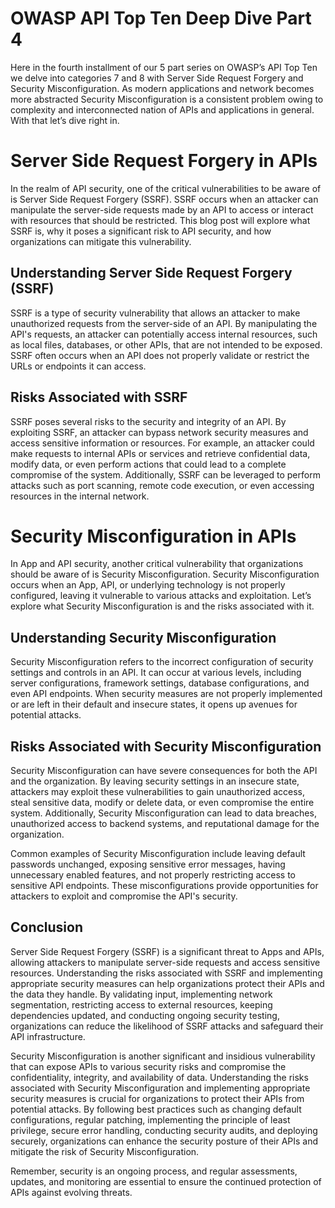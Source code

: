 # OWASP API Top Ten Deep Dive Part 4

Here in the fourth installment of our 5 part series on OWASP’s API Top Ten we delve into categories 7 and 8 with Server Side Request Forgery and Security Misconfiguration. As modern applications and network becomes more abstracted Security Misconfiguration is a consistent problem owing to complexity and interconnected nation of APIs and applications in general. With that let’s dive right in. 

# Server Side Request Forgery in APIs

In the realm of API security, one of the critical vulnerabilities to be aware of is Server Side Request Forgery (SSRF). SSRF occurs when an attacker can manipulate the server-side requests made by an API to access or interact with resources that should be restricted. This blog post will explore what SSRF is, why it poses a significant risk to API security, and how organizations can mitigate this vulnerability.

## Understanding Server Side Request Forgery (SSRF)

SSRF is a type of security vulnerability that allows an attacker to make unauthorized requests from the server-side of an API. By manipulating the API's requests, an attacker can potentially access internal resources, such as local files, databases, or other APIs, that are not intended to be exposed. SSRF often occurs when an API does not properly validate or restrict the URLs or endpoints it can access.

## Risks Associated with SSRF

SSRF poses several risks to the security and integrity of an API. By exploiting SSRF, an attacker can bypass network security measures and access sensitive information or resources. For example, an attacker could make requests to internal APIs or services and retrieve confidential data, modify data, or even perform actions that could lead to a complete compromise of the system. Additionally, SSRF can be leveraged to perform attacks such as port scanning, remote code execution, or even accessing resources in the internal network.

# Security Misconfiguration in APIs

In App and API security, another critical vulnerability that organizations should be aware of is Security Misconfiguration. Security Misconfiguration occurs when an App, API, or underlying technology is not properly configured, leaving it vulnerable to various attacks and exploitation. Let’s explore what Security Misconfiguration is and the risks associated with it.

## Understanding Security Misconfiguration

Security Misconfiguration refers to the incorrect configuration of security settings and controls in an API. It can occur at various levels, including server configurations, framework settings, database configurations, and even API endpoints. When security measures are not properly implemented or are left in their default and insecure states, it opens up avenues for potential attacks.

## Risks Associated with Security Misconfiguration

Security Misconfiguration can have severe consequences for both the API and the organization. By leaving security settings in an insecure state, attackers may exploit these vulnerabilities to gain unauthorized access, steal sensitive data, modify or delete data, or even compromise the entire system. Additionally, Security Misconfiguration can lead to data breaches, unauthorized access to backend systems, and reputational damage for the organization.

Common examples of Security Misconfiguration include leaving default passwords unchanged, exposing sensitive error messages, having unnecessary enabled features, and not properly restricting access to sensitive API endpoints. These misconfigurations provide opportunities for attackers to exploit and compromise the API's security.

## Conclusion

Server Side Request Forgery (SSRF) is a significant threat to Apps and APIs, allowing attackers to manipulate server-side requests and access sensitive resources. Understanding the risks associated with SSRF and implementing appropriate security measures can help organizations protect their APIs and the data they handle. By validating input, implementing network segmentation, restricting access to external resources, keeping dependencies updated, and conducting ongoing security testing, organizations can reduce the likelihood of SSRF attacks and safeguard their API infrastructure. 

Security Misconfiguration is another significant and insidious vulnerability that can expose APIs to various security risks and compromise the confidentiality, integrity, and availability of data. Understanding the risks associated with Security Misconfiguration and implementing appropriate security measures is crucial for organizations to protect their APIs from potential attacks. By following best practices such as changing default configurations, regular patching, implementing the principle of least privilege, secure error handling, conducting security audits, and deploying securely, organizations can enhance the security posture of their APIs and mitigate the risk of Security Misconfiguration.

Remember, security is an ongoing process, and regular assessments, updates, and monitoring are essential to ensure the continued protection of APIs against evolving threats.